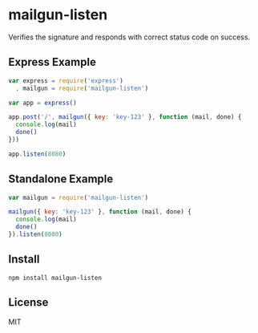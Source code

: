 # mailgun-listen

Verifies the signature and responds with correct status code on success.

## Express Example

```js
var express = require('express')
  , mailgun = require('mailgun-listen')

var app = express()

app.post('/', mailgun({ key: 'key-123' }, function (mail, done) {
  console.log(mail)
  done()
}))

app.listen(8080)
```

## Standalone Example

```js
var mailgun = require('mailgun-listen')

mailgun({ key: 'key-123' }, function (mail, done) {
  console.log(mail)
  done()
}).listen(8080)
```


## Install

    npm install mailgun-listen

## License

MIT
